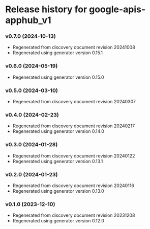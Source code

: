 # Release history for google-apis-apphub_v1

### v0.7.0 (2024-10-13)

* Regenerated from discovery document revision 20241008
* Regenerated using generator version 0.15.1

### v0.6.0 (2024-05-19)

* Regenerated using generator version 0.15.0

### v0.5.0 (2024-03-10)

* Regenerated from discovery document revision 20240307

### v0.4.0 (2024-02-23)

* Regenerated from discovery document revision 20240217
* Regenerated using generator version 0.14.0

### v0.3.0 (2024-01-28)

* Regenerated from discovery document revision 20240122
* Regenerated using generator version 0.13.1

### v0.2.0 (2024-01-23)

* Regenerated from discovery document revision 20240116
* Regenerated using generator version 0.13.0

### v0.1.0 (2023-12-10)

* Regenerated from discovery document revision 20231208
* Regenerated using generator version 0.12.0

